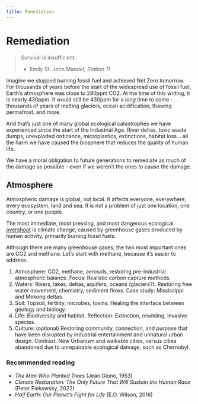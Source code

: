```yaml
---
title: Remediation
---
```


# Remediation

> Survival is insufficient.
> - Emily St. John Mandel, *Station 11*

Imagine we stopped burning fossil fuel and achieved Net Zero tomorrow. For thousands of years before the start of the widespread use of fossil fuel, Earth’s atmosphere was close to 280ppm CO2. At the time of this writing, it is nearly 430ppm. It would still be 430ppm for a *long* time to come - thousands of years of melting glaciers, ocean acidification, thawing permafrost, and more. 

And that’s just one of many global ecological catastrophes we have experienced since the start of the Industrial Age. River deltas, toxic waste dumps, unexploded ordinance, microplastics, extinctions, habitat loss... all the harm we have caused the biosphere that reduces the quality of human life.  

We have a moral obligation to future generations to remediate as much of the damage as possible - even if we weren’t the ones to cause the damage. 

## Atmosphere
Atmospheric damage is global, not local. It affects everyone, everywhere, every ecosystem, land and sea. It is not a problem of just one location, one country, or one people. 

The most immediate, most pressing, and most dangerous ecological [overshoot](overshoot.md) is climate change, caused by greenhouse gases produced by human activity, primarily burning fossil fuels. 

Although there are many greenhouse gases, the two most important ones are CO2 and methane. Let’s start with methane, because it’s easier to address. 

1. Atmosphere: CO2, methane, aerosols, restoring pre-industrial atmospheric balance. Focus: Realistic carbon capture methods.
2. Waters: Rivers, lakes, deltas, aquifers, oceans (glaciers?). Restoring free water movement, chemistry, sediment flows. Case study: Mississippi and Mekong deltas.
3. Soil: Topsoil, fertility, microbes, toxins. Healing the interface between geology and biology. 
4. Life: Biodiversity and habitat. Reflection: Extinction, rewilding, invasive species. 
5. Culture: (optional) Restoring community, connection, and purpose that have been disrupted by industrial entertainment and unnatural urban design. Contrast: New Urbanism and walkable cities, versus cities abandoned due to unrepairable ecological damage, such as Chernobyl.

### Recommended reading
- *The Man Who Planted Trees* (Jean Giono, 1953)
- *Climate Restoration: The Only Future That Will Sustain the Human Race* (Peter Fiekowsky, 2022)
- *Half Earth: Our Planet’s Fight for Life* (E.O. Wilson, 2016)